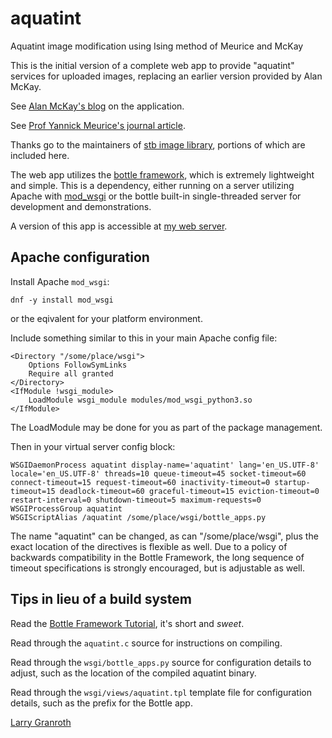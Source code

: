 # aquatint
Aquatint image modification using Ising method of Meurice and McKay

This is the initial version of a complete web app to provide "aquatint" services for uploaded images, replacing an earlier version provided by Alan McKay.

See [Alan McKay's blog](https://alanmckay.blog/projects/aquatint/) on the application.

See [Prof Yannick Meurice's journal article](https://pubs.aip.org/aapt/ajp/article-abstract/90/2/87/2819740/Making-digital-aquatint-with-the-Ising-model).

Thanks go to the maintainers of [stb image library](https://github.com/nothings/stb), portions of which are included here.

The web app utilizes the [bottle framework](https://bottlepy.org/docs/dev/tutorial.html), which is extremely lightweight and simple.  This is a dependency, either running on a server utilizing Apache with [mod_wsgi](https://modwsgi.readthedocs.io/en/master/) or the bottle built-in single-threaded server for development and demonstrations.

A version of this app is accessible at [my web server](https://ljg.spacephysics.org/app/aquatint).

## Apache configuration
Install Apache `mod_wsgi`:
```
dnf -y install mod_wsgi
```
or the eqivalent for your platform environment.

Include something similar to this in your main Apache config file:
```
<Directory "/some/place/wsgi">
    Options FollowSymLinks
    Require all granted
</Directory>
<IfModule !wsgi_module>
    LoadModule wsgi_module modules/mod_wsgi_python3.so
</IfModule>
```
The LoadModule may be done for you as part of the package management.

Then in your virtual server config block:
```
WSGIDaemonProcess aquatint display-name='aquatint' lang='en_US.UTF-8' locale='en_US.UTF-8' threads=10 queue-timeout=45 socket-timeout=60 connect-timeout=15 request-timeout=60 inactivity-timeout=0 startup-timeout=15 deadlock-timeout=60 graceful-timeout=15 eviction-timeout=0 restart-interval=0 shutdown-timeout=5 maximum-requests=0
WSGIProcessGroup aquatint
WSGIScriptAlias /aquatint /some/place/wsgi/bottle_apps.py
```
The name "aquatint" can be changed, as can "/some/place/wsgi", plus the exact location of the directives is flexible as well.  Due to a policy of backwards compatibility in the Bottle Framework, the long sequence of timeout specifications is strongly encouraged, but is adjustable as well.

## Tips in lieu of a build system
Read the [Bottle Framework Tutorial](https://bottlepy.org/docs/dev/tutorial.html), it's short and *sweet*.

Read through the `aquatint.c` source for instructions on compiling.

Read through the `wsgi/bottle_apps.py` source for configuration details to adjust, such as the location of the compiled aquatint binary.

Read through the `wsgi/views/aquatint.tpl` template file for configuration details, such as the prefix for the Bottle app.

[Larry Granroth](https://ljg.spacephysics.org)
